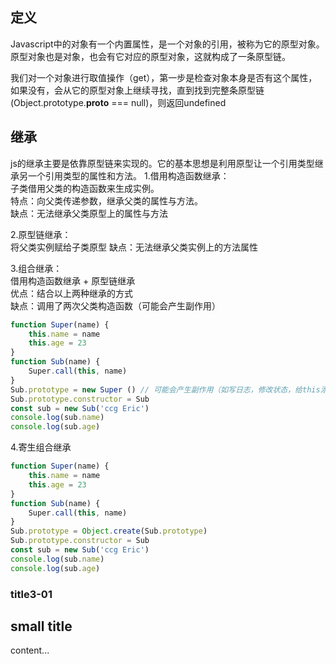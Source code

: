 ## 定义
Javascript中的对象有一个内置属性，是一个对象的引用，被称为它的原型对象。<br/>
原型对象也是对象，也会有它对应的原型对象，这就构成了一条原型链。<br/>

我们对一个对象进行取值操作（get），第一步是检查对象本身是否有这个属性，如果没有，会从它的原型对象上继续寻找，直到找到完整条原型链(Object.prototype.__proto__ === null)，则返回undefined

## 继承

js的继承主要是依靠原型链来实现的。它的基本思想是利用原型让一个引用类型继承另一个引用类型的属性和方法。
1.借用构造函数继承：<br/>
子类借用父类的构造函数来生成实例。<br/>
特点：向父类传递参数，继承父类的属性与方法。<br/>
缺点：无法继承父类原型上的属性与方法<br/>


2.原型链继承：<br/>
将父类实例赋给子类原型
缺点：无法继承父类实例上的方法属性

3.组合继承：<br/>
借用构造函数继承 + 原型链继承<br/>
优点：结合以上两种继承的方式<br/>
缺点：调用了两次父类构造函数（可能会产生副作用）
``` js
function Super(name) {
    this.name = name
    this.age = 23
}
function Sub(name) {
    Super.call(this, name)
}
Sub.prototype = new Super () // 可能会产生副作用（如写日志，修改状态，给this添加属性等）
Sub.prototype.constructor = Sub
const sub = new Sub('ccg Eric')
console.log(sub.name)
console.log(sub.age)
```

4.寄生组合继承

``` js
function Super(name) {
    this.name = name
    this.age = 23
}
function Sub(name) {
    Super.call(this, name)
}
Sub.prototype = Object.create(Sub.prototype)
Sub.prototype.constructor = Sub
const sub = new Sub('ccg Eric')
console.log(sub.name)
console.log(sub.age)
```

### title3-01

## small title
content...
